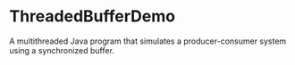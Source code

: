 # ThreadedBufferDemo
A multithreaded Java program that simulates a producer-consumer system using a synchronized buffer.

